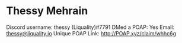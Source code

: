 # Thessy Mehrain

Discord username: thessy (Liquality)#7791
DMed a POAP: Yes
Email: thessy@liquality.io
Unique POAP Link: 
http://POAP.xyz/claim/whhc6g